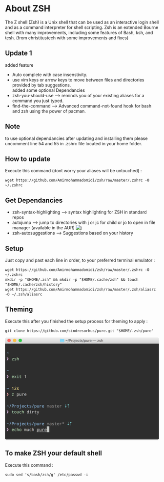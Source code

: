# About ZSH
The Z shell (Zsh) is a Unix shell that can be used as an interactive login shell and as a command interpreter for shell scripting. Zsh is an extended Bourne shell with many improvements, including some features of Bash, ksh, and tcsh. (from christitustech with some improvements and fixes)

## Update 1 
added feature
  - Auto complete with case insenstivity.
  - use vim keys or arrow keys to move between files and directories provided by tab suggestions.                                                                  
added some optional Dependancies
  - zsh-you-should-use --> reminds you of your existing aliases for a command you just typed.
  - find-the-command --> Advanced command-not-found hook for bash and zsh using the power of pacman.
## Note
  to use optional dependancies after updating and installing them please uncomment line 54 and 55 in .zshrc file located in your home folder.
## How to update
Execute this command (dont worry your aliases will be untouched) : 
```
wget https://github.com/Amirmohammadomidi/zsh/raw/master/.zshrc -O ~/.zshrc
```
   
## Get Dependancies 
  - zsh-syntax-highlighting --> syntax highlighting for ZSH in standard repos
  - autojump --> jump to directories with j or jc for child or jo to open in file manager (available in the AUR)
  ![j](https://user-images.githubusercontent.com/45071921/76967237-0ced4380-691f-11ea-85a6-905271353e72.gif)
  - zsh-autosuggestions --> Suggestions based on your history
## Setup
Just copy and past each line in order, to your preferred terminal emulator :
```
wget https://github.com/Amirmohammadomidi/zsh/raw/master/.zshrc -O ~/.zshrc
mkdir -p "$HOME/.zsh" && mkdir -p "$HOME/.cache/zsh" && touch "$HOME/.cache/zsh/history"
wget https://github.com/Amirmohammadomidi/zsh/raw/master/.zsh/aliasrc -O ~/.zsh/aliasrc
```
## Theming
Execute this after you finished the setup process for theming to apply :
```
git clone https://github.com/sindresorhus/pure.git "$HOME/.zsh/pure"

```
![j](https://raw.githubusercontent.com/sindresorhus/pure/master/screenshot.png)
## To make ZSH your default shell 
Execute this command :
```
sudo sed 's/bash/zsh/g' /etc/passwd -i
```


